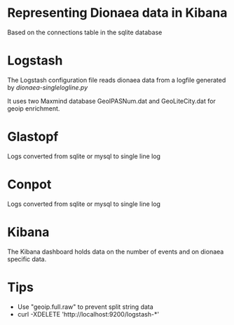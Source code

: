 # Representing Dionaea data in Kibana

Based on the connections table in the sqlite database

# Logstash

The Logstash configuration file reads dionaea data from a logfile generated by *dionaea-singlelogline.py*

It uses two Maxmind database GeoIPASNum.dat and GeoLiteCity.dat for geoip enrichment.

# Glastopf 

Logs converted from sqlite or mysql to single line log

# Conpot

Logs converted from sqlite or mysql to single line log

# Kibana

The Kibana dashboard holds data on the number of events and on dionaea specific data.

# Tips

* Use "geoip.full.raw" to prevent split string data 
* curl -XDELETE 'http://localhost:9200/logstash-*'